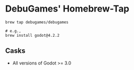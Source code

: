 # DebuGames' Homebrew-Tap

```shell
brew tap debugames/debugames

# e.g.,
brew install godot@4.2.2
```

## Casks
- All versions of Godot >= 3.0
